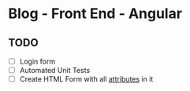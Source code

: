# Blog - Front End - Angular

## TODO
- [ ] Login form
- [ ] Automated Unit Tests
- [ ] Create HTML Form with all [attributes](https://www.w3schools.com/html/html_form_attributes.asp]) in it